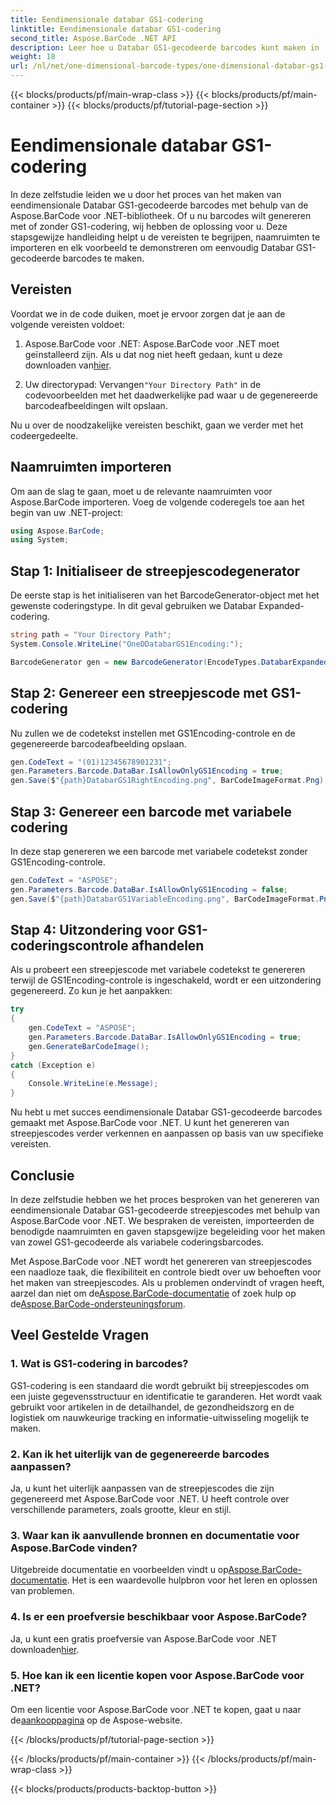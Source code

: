 ```yaml
---
title: Eendimensionale databar GS1-codering
linktitle: Eendimensionale databar GS1-codering
second_title: Aspose.BarCode .NET API
description: Leer hoe u Databar GS1-gecodeerde barcodes kunt maken in .NET met behulp van Aspose.BarCode. Genereer eenvoudig streepjescodes. Volg onze stapsgewijze handleiding.
weight: 18
url: /nl/net/one-dimensional-barcode-types/one-dimensional-databar-gs1-encoding/
---
```


{{< blocks/products/pf/main-wrap-class >}}
{{< blocks/products/pf/main-container >}}
{{< blocks/products/pf/tutorial-page-section >}}

# Eendimensionale databar GS1-codering


In deze zelfstudie leiden we u door het proces van het maken van eendimensionale Databar GS1-gecodeerde barcodes met behulp van de Aspose.BarCode voor .NET-bibliotheek. Of u nu barcodes wilt genereren met of zonder GS1-codering, wij hebben de oplossing voor u. Deze stapsgewijze handleiding helpt u de vereisten te begrijpen, naamruimten te importeren en elk voorbeeld te demonstreren om eenvoudig Databar GS1-gecodeerde barcodes te maken.

## Vereisten

Voordat we in de code duiken, moet je ervoor zorgen dat je aan de volgende vereisten voldoet:

1.  Aspose.BarCode voor .NET: Aspose.BarCode voor .NET moet geïnstalleerd zijn. Als u dat nog niet heeft gedaan, kunt u deze downloaden van[hier](https://releases.aspose.com/barcode/net/).

2.  Uw directorypad: Vervangen`"Your Directory Path"` in de codevoorbeelden met het daadwerkelijke pad waar u de gegenereerde barcodeafbeeldingen wilt opslaan.

Nu u over de noodzakelijke vereisten beschikt, gaan we verder met het codeergedeelte.

## Naamruimten importeren

Om aan de slag te gaan, moet u de relevante naamruimten voor Aspose.BarCode importeren. Voeg de volgende coderegels toe aan het begin van uw .NET-project:

```csharp
using Aspose.BarCode;
using System;
```

## Stap 1: Initialiseer de streepjescodegenerator

De eerste stap is het initialiseren van het BarcodeGenerator-object met het gewenste coderingstype. In dit geval gebruiken we Databar Expanded-codering. 

```csharp
string path = "Your Directory Path";
System.Console.WriteLine("OneDDatabarGS1Encoding:");

BarcodeGenerator gen = new BarcodeGenerator(EncodeTypes.DatabarExpanded, "");
```

## Stap 2: Genereer een streepjescode met GS1-codering

Nu zullen we de codetekst instellen met GS1Encoding-controle en de gegenereerde barcodeafbeelding opslaan. 

```csharp
gen.CodeText = "(01)12345678901231";
gen.Parameters.Barcode.DataBar.IsAllowOnlyGS1Encoding = true;
gen.Save($"{path}DatabarGS1RightEncoding.png", BarCodeImageFormat.Png);
```

## Stap 3: Genereer een barcode met variabele codering

In deze stap genereren we een barcode met variabele codetekst zonder GS1Encoding-controle.

```csharp
gen.CodeText = "ASPOSE";
gen.Parameters.Barcode.DataBar.IsAllowOnlyGS1Encoding = false;
gen.Save($"{path}DatabarGS1VariableEncoding.png", BarCodeImageFormat.Png);
```

## Stap 4: Uitzondering voor GS1-coderingscontrole afhandelen

Als u probeert een streepjescode met variabele codetekst te genereren terwijl de GS1Encoding-controle is ingeschakeld, wordt er een uitzondering gegenereerd. Zo kun je het aanpakken:

```csharp
try
{
    gen.CodeText = "ASPOSE";
    gen.Parameters.Barcode.DataBar.IsAllowOnlyGS1Encoding = true;
    gen.GenerateBarCodeImage();
}
catch (Exception e)
{
    Console.WriteLine(e.Message);
}
```

Nu hebt u met succes eendimensionale Databar GS1-gecodeerde barcodes gemaakt met Aspose.BarCode voor .NET. U kunt het genereren van streepjescodes verder verkennen en aanpassen op basis van uw specifieke vereisten.

## Conclusie

In deze zelfstudie hebben we het proces besproken van het genereren van eendimensionale Databar GS1-gecodeerde streepjescodes met behulp van Aspose.BarCode voor .NET. We bespraken de vereisten, importeerden de benodigde naamruimten en gaven stapsgewijze begeleiding voor het maken van zowel GS1-gecodeerde als variabele coderingsbarcodes.

 Met Aspose.BarCode voor .NET wordt het genereren van streepjescodes een naadloze taak, die flexibiliteit en controle biedt over uw behoeften voor het maken van streepjescodes. Als u problemen ondervindt of vragen heeft, aarzel dan niet om de[Aspose.BarCode-documentatie](https://reference.aspose.com/barcode/net/) of zoek hulp op de[Aspose.BarCode-ondersteuningsforum](https://forum.aspose.com/c/barcode/13).

## Veel Gestelde Vragen

### 1. Wat is GS1-codering in barcodes?
GS1-codering is een standaard die wordt gebruikt bij streepjescodes om een juiste gegevensstructuur en identificatie te garanderen. Het wordt vaak gebruikt voor artikelen in de detailhandel, de gezondheidszorg en de logistiek om nauwkeurige tracking en informatie-uitwisseling mogelijk te maken.

### 2. Kan ik het uiterlijk van de gegenereerde barcodes aanpassen?
Ja, u kunt het uiterlijk aanpassen van de streepjescodes die zijn gegenereerd met Aspose.BarCode voor .NET. U heeft controle over verschillende parameters, zoals grootte, kleur en stijl.

### 3. Waar kan ik aanvullende bronnen en documentatie voor Aspose.BarCode vinden?
 Uitgebreide documentatie en voorbeelden vindt u op[Aspose.BarCode-documentatie](https://reference.aspose.com/barcode/net/). Het is een waardevolle hulpbron voor het leren en oplossen van problemen.

### 4. Is er een proefversie beschikbaar voor Aspose.BarCode?
 Ja, u kunt een gratis proefversie van Aspose.BarCode voor .NET downloaden[hier](https://releases.aspose.com/).

### 5. Hoe kan ik een licentie kopen voor Aspose.BarCode voor .NET?
 Om een licentie voor Aspose.BarCode voor .NET te kopen, gaat u naar de[aankooppagina](https://purchase.aspose.com/buy) op de Aspose-website.

{{< /blocks/products/pf/tutorial-page-section >}}

{{< /blocks/products/pf/main-container >}}
{{< /blocks/products/pf/main-wrap-class >}}

{{< blocks/products/products-backtop-button >}}
